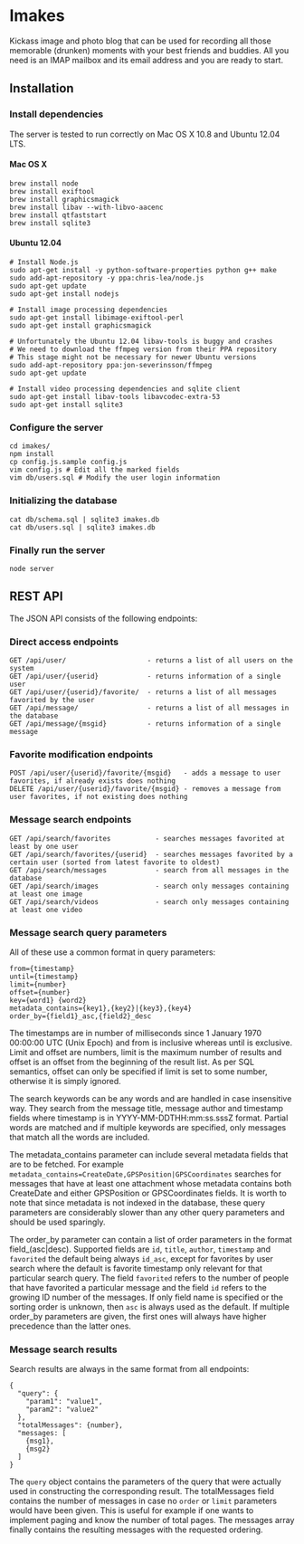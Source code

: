 Imakes
======

Kickass image and photo blog that can be used for recording all those memorable
(drunken) moments with your best friends and buddies. All you need is an IMAP
mailbox and its email address and you are ready to start.

Installation
------------

### Install dependencies

The server is tested to run correctly on Mac OS X 10.8 and Ubuntu 12.04 LTS.

#### Mac OS X

```
brew install node
brew install exiftool
brew install graphicsmagick
brew install libav --with-libvo-aacenc
brew install qtfaststart
brew install sqlite3
```

#### Ubuntu 12.04

```
# Install Node.js
sudo apt-get install -y python-software-properties python g++ make
sudo add-apt-repository -y ppa:chris-lea/node.js
sudo apt-get update
sudo apt-get install nodejs

# Install image processing dependencies
sudo apt-get install libimage-exiftool-perl
sudo apt-get install graphicsmagick

# Unfortunately the Ubuntu 12.04 libav-tools is buggy and crashes
# We need to download the ffmpeg version from their PPA repository
# This stage might not be necessary for newer Ubuntu versions
sudo add-apt-repository ppa:jon-severinsson/ffmpeg
sudo apt-get update

# Install video processing dependencies and sqlite client
sudo apt-get install libav-tools libavcodec-extra-53
sudo apt-get install sqlite3
```

### Configure the server

```
cd imakes/
npm install
cp config.js.sample config.js
vim config.js # Edit all the marked fields
vim db/users.sql # Modify the user login information
```

### Initializing the database

```
cat db/schema.sql | sqlite3 imakes.db
cat db/users.sql | sqlite3 imakes.db
```

### Finally run the server

```
node server
```

REST API
--------

The JSON API consists of the following endpoints:

### Direct access endpoints

```
GET /api/user/                    - returns a list of all users on the system
GET /api/user/{userid}            - returns information of a single user
GET /api/user/{userid}/favorite/  - returns a list of all messages favorited by the user
GET /api/message/                 - returns a list of all messages in the database
GET /api/message/{msgid}          - returns information of a single message
```

### Favorite modification endpoints

```
POST /api/user/{userid}/favorite/{msgid}   - adds a message to user favorites, if already exists does nothing
DELETE /api/user/{userid}/favorite/{msgid} - removes a message from user favorites, if not existing does nothing
```

### Message search endpoints

```
GET /api/search/favorites           - searches messages favorited at least by one user
GET /api/search/favorites/{userid}  - searches messages favorited by a certain user (sorted from latest favorite to oldest)
GET /api/search/messages            - search from all messages in the database
GET /api/search/images              - search only messages containing at least one image
GET /api/search/videos              - search only messages containing at least one video
```

### Message search query parameters

All of these use a common format in query parameters:

```
from={timestamp}
until={timestamp}
limit={number}
offset={number}
key={word1} {word2}
metadata_contains={key1},{key2}|{key3},{key4}
order_by={field1}_asc,{field2}_desc
```

The timestamps are in number of milliseconds since 1 January 1970 00:00:00 UTC (Unix Epoch) and from
is inclusive whereas until is exclusive. Limit and offset are numbers, limit is the maximum number
of results and offset is an offset from the beginning of the result list. As per SQL semantics,
offset can only be specified if limit is set to some number, otherwise it is simply ignored.

The search keywords can be any words and are handled in case insensitive way. They search from the
message title, message author and timestamp fields where timestamp is in YYYY-MM-DDTHH:mm:ss.sssZ
format. Partial words are matched and if multiple keywords are specified, only messages that match
all the words are included.

The metadata_contains parameter can include several metadata fields that are to be fetched. For
example `metadata_contains=CreateDate,GPSPosition|GPSCoordinates` searches for messages that have at
least one attachment whose metadata contains both CreateDate and either GPSPosition or
GPSCoordinates fields. It is worth to note that since metadata is not indexed in the database, these
query parameters are considerably slower than any other query parameters and should be used
sparingly.

The order_by parameter can contain a list of order parameters in the format field_(asc|desc).
Supported fields are `id`, `title`, `author`, `timestamp` and `favorited` the default being always
`id_asc`, except for favorites by user search where the default is favorite timestamp only relevant
for that particular search query. The field `favorited` refers to the number of people that have
favorited a particular message and the field `id` refers to the growing ID number of the messages.
If only field name is specified or the sorting order is unknown, then `asc` is always used as the
default. If multiple order_by parameters are given, the first ones will always have higher
precedence than the latter ones.

### Message search results

Search results are always in the same format from all endpoints:

```
{
  "query": {
    "param1": "value1",
    "param2": "value2"
  },
  "totalMessages": {number},
  "messages: [
    {msg1},
    {msg2}
  ]
}
```

The `query` object contains the parameters of the query that were actually used in constructing the
corresponding result. The totalMessages field contains the number of messages in case no `order` or
`limit` parameters would have been given. This is useful for example if one wants to implement
paging and know the number of total pages. The messages array finally contains the resulting
messages with the requested ordering.
